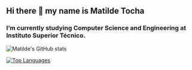 ## Hi there 👋 my name is Matilde Tocha

### I’m currently studying Computer Science and Engineering at Instituto Superior Técnico.

![Matilde's GitHub stats](https://github-readme-stats.vercel.app/api?username=matildetocha&show_icons=true&include_all_commits=true&count_private=true&theme=dark)

[![Top Languages](https://github-readme-stats.vercel.app/api/top-langs/?username=matildetocha&layout=compact&theme=dark&langs_count=8)](https://github.com/anuraghazra/github-readme-stats)
